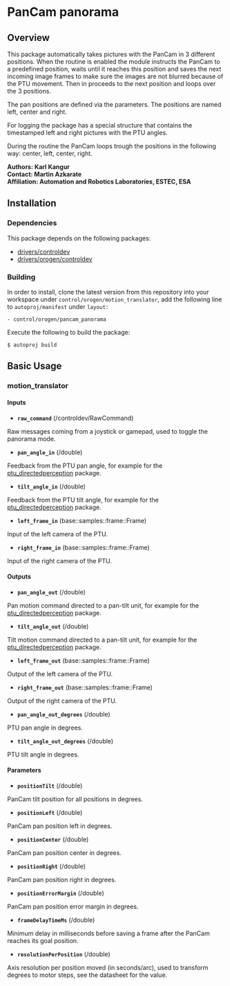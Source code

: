 # PanCam panorama

## Overview

This package automatically takes pictures with the PanCam in 3 different positions. When the routine is enabled the module instructs the PanCam to a predefined position, waits until it reaches this position and saves the next incoming image frames to make sure the images are not blurred because of the PTU movement. Then in proceeds to the next position and loops over the 3 positions.

The pan positions are defined via the parameters. The positions are named left, center and right.

For logging the package has a special structure that contains the timestamped left and right pictures with the PTU angles.

During the routine the PanCam loops trough the positions in the following way: center, left, center, right.

**Authors: Karl Kangur  
Contact: Martin Azkarate  
Affiliation: Automation and Robotics Laboratories, ESTEC, ESA**


## Installation

### Dependencies

This package depends on the following packages:

* [drivers/controldev](https://github.com/rock-drivers/drivers-controldev)
* [drivers/orogen/controldev](https://github.com/rock-drivers/drivers-orogen-controldev)

### Building

In order to install, clone the latest version from this repository into your workspace under `control/orogen/motion_translator`, add the following line to `autoproj/manifest` under `layout:`

    - control/orogen/pancam_panorama

Execute the following to build the package:

    $ autoproj build


## Basic Usage

### motion_translator

#### Inputs

* **`raw_command`** (/controldev/RawCommand)

Raw messages coming from a joystick or gamepad, used to toggle the panorama mode.

* **`pan_angle_in`** (/double)

Feedback from the PTU pan angle, for example for the [ptu_directedperception](https://github.com/rock-drivers/drivers-orogen-ptu_directedperception) package.

* **`tilt_angle_in`** (/double)

Feedback from the PTU tilt angle, for example for the [ptu_directedperception](https://github.com/rock-drivers/drivers-orogen-ptu_directedperception) package.

* **`left_frame_in`** (base::samples::frame::Frame)

Input of the left camera of the PTU.

* **`right_frame_in`** (base::samples::frame::Frame)

Input of the right camera of the PTU.

#### Outputs

* **`pan_angle_out`** (/double)

Pan motion command directed to a pan-tilt unit, for example for the [ptu_directedperception](https://github.com/rock-drivers/drivers-orogen-ptu_directedperception) package.

* **`tilt_angle_out`** (/double)

Tilt motion command directed to a pan-tilt unit, for example for the [ptu_directedperception](https://github.com/rock-drivers/drivers-orogen-ptu_directedperception) package.

* **`left_frame_out`** (base::samples::frame::Frame)

Output of the left camera of the PTU.

* **`right_frame_out`** (base::samples::frame::Frame)

Output of the right camera of the PTU.

* **`pan_angle_out_degrees`** (/double)

PTU pan angle in degrees.

* **`tilt_angle_out_degrees`** (/double)

PTU tilt angle in degrees.

#### Parameters

* **`positionTilt`** (/double)

PanCam tilt position for all positions in degrees.

* **`positionLeft`** (/double)

PanCam pan position left in degrees.

* **`positionCenter`** (/double)

PanCam pan position center in degrees.

* **`positionRight`** (/double)

PanCam pan position right in degrees.

* **`positionErrorMargin`** (/double)

PanCam pan position error margin in degrees.

* **`frameDelayTimeMs`** (/double)

Minimum delay in milliseconds before saving a frame after the PanCam reaches its goal position.

* **`resolutionPerPosition`** (/double)

Axis resolution per position moved (in seconds/arc), used to transform degrees to motor steps, see the datasheet for the value.

